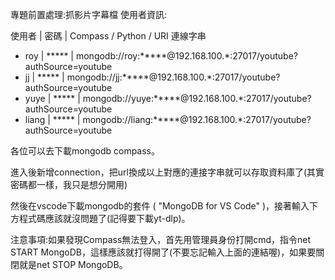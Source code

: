 專題前置處理:抓影片字幕檔
使用者資訊:

使用者 | 密碼 | Compass / Python / URI 連線字串
* roy | ***** | mongodb://roy:*****@192.168.100.*:27017/youtube?authSource=youtube
* jj | ***** | mongodb://jj:*****@192.168.100.*:27017/youtube?authSource=youtube
* yuye | ***** | mongodb://yuye:*****@192.168.100.*:27017/youtube?authSource=youtube
* liang | ***** | mongodb://liang:*****@192.168.100.*:27017/youtube?authSource=youtube

各位可以去下載mongodb compass。

進入後新增connection，把url換成以上對應的連接字串就可以存取資料庫了(其實密碼都一樣，我只是想分開用)

然後在vscode下載mongodb的套件 ( "MongoDB for VS Code" )，接著輸入下方程式碼應該就沒問題了(記得要下載yt-dlp)。

注意事項:如果發現Compass無法登入，首先用管理員身份打開cmd，指令net START MongoDB，這樣應該就打得開了(不要忘記輸入上面的連結喔)，如果要關閉就是net STOP MongoDB。
